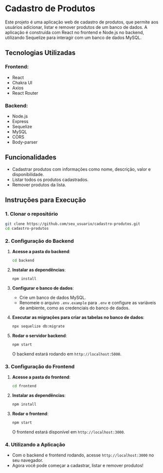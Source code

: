 # Cadastro de Produtos

Este projeto é uma aplicação web de cadastro de produtos, que permite aos usuários adicionar, listar e remover produtos de um banco de dados. A aplicação é construída com React no frontend e Node.js no backend, utilizando Sequelize para interagir com um banco de dados MySQL.

## Tecnologias Utilizadas

### Frontend:
- React
- Chakra UI
- Axios
- React Router

### Backend:
- Node.js
- Express
- Sequelize
- MySQL
- CORS
- Body-parser

## Funcionalidades

- Cadastrar produtos com informações como nome, descrição, valor e disponibilidade.
- Listar todos os produtos cadastrados.
- Remover produtos da lista.

## Instruções para Execução

### 1. Clonar o repositório
```bash
git clone https://github.com/seu_usuario/cadastro-produtos.git
cd cadastro-produtos
```

### 2. Configuração do Backend

1. **Acesse a pasta do backend**:
    ```bash
    cd backend
    ```

2. **Instalar as dependências**:
    ```bash
    npm install
    ```

3. **Configurar o banco de dados**:
    - Crie um banco de dados MySQL.
    - Renomeie o arquivo `.env.example` para `.env` e configure as variáveis de ambiente, como as credenciais do banco de dados.

4. **Executar as migrações para criar as tabelas no banco de dados**:
    ```bash
    npx sequelize db:migrate
    ```

5. **Rodar o servidor backend**:
    ```bash
    npm start
    ```
    O backend estará rodando em `http://localhost:5000`.

### 3. Configuração do Frontend

1. **Acesse a pasta do frontend**:
    ```bash
    cd frontend
    ```

2. **Instalar as dependências**:
    ```bash
    npm install
    ```

3. **Rodar o frontend**:
    ```bash
    npm start
    ```
    O frontend estará disponível em `http://localhost:3000`.

### 4. Utilizando a Aplicação
- Com o backend e frontend rodando, acesse `http://localhost:3000` no seu navegador.
- Agora você pode começar a cadastrar, listar e remover produtos!
